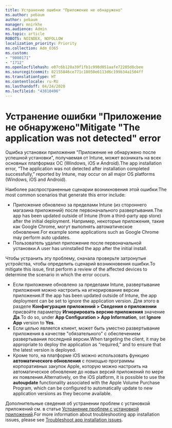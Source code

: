 ```yaml
---
title: Устранение ошибки "Приложение не обнаружено"
ms.author: pebaum
author: pebaum
manager: mnirkhe
ms.audience: Admin
ms.topic: article
ROBOTS: NOINDEX, NOFOLLOW
localization_priority: Priority
ms.collection: Adm_O365
ms.custom:
- "9000171"
- "1712"
ms.openlocfilehash: e07c6b128a39f1fb1c998d051aafe72205d8cbee
ms.sourcegitcommit: 82155846ce771c18050e6113d6c199b34a1504ff
ms.translationtype: HT
ms.contentlocale: ru-RU
ms.lasthandoff: 04/24/2020
ms.locfileid: "43810496"
---
```

# <a name="mitigate-the-application-was-not-detected-error"></a><span data-ttu-id="62951-102">Устранение ошибки "Приложение не обнаружено"</span><span class="sxs-lookup"><span data-stu-id="62951-102">Mitigate "The application was not detected" error</span></span>

<span data-ttu-id="62951-103">Ошибка установки приложения "Приложение не обнаружено после успешной установки", получаемая от Intune, может возникать на всех основных платформах ОС (Windows, iOS и Android).</span><span class="sxs-lookup"><span data-stu-id="62951-103">The app installation error, “The application was not detected after installation completed successfully,” reported by Intune, may occur on all major OS platforms (Windows, iOS and Android).</span></span>

<span data-ttu-id="62951-104">Наиболее распространенные сценарии возникновения этой ошибки:</span><span class="sxs-lookup"><span data-stu-id="62951-104">The most common scenarios that generate this error include:</span></span>

- <span data-ttu-id="62951-105">Приложение обновлено за пределами Intune (из стороннего магазина приложений) после первоначального развертывания.</span><span class="sxs-lookup"><span data-stu-id="62951-105">The app has been updated outside of Intune (from a third-party app store) after the initial deployment.</span></span> <span data-ttu-id="62951-106">Например, некоторые приложения, такие как Google Chrome, могут выполнять автоматическое обновление.</span><span class="sxs-lookup"><span data-stu-id="62951-106">For example some applications such as Google Chrome may perform auto updates.</span></span>
- <span data-ttu-id="62951-107">Пользователь удалил приложение после первоначальной установки.</span><span class="sxs-lookup"><span data-stu-id="62951-107">A user has uninstalled the app after the initial install.</span></span>

<span data-ttu-id="62951-108">Чтобы устранить эту проблему, сначала проверьте затронутые устройства, чтобы определить сценарий возникновения ошибки.</span><span class="sxs-lookup"><span data-stu-id="62951-108">To mitigate this issue, first perform a review of the affected devices to determine the scenario in which the error occurs.</span></span>

- <span data-ttu-id="62951-109">Если приложение обновлено за пределами Intune, развертывание приложения можно настроить на игнорирование версии приложения.</span><span class="sxs-lookup"><span data-stu-id="62951-109">If the app has been updated outside of Intune, the app deployment can be set to ignore the application version.</span></span> <span data-ttu-id="62951-110">Для этого в разделе **Конфигурация приложений > Сведения о приложении** присвойте параметру **Игнорировать версию приложения** значение **Да**.</span><span class="sxs-lookup"><span data-stu-id="62951-110">To do so, under **App Configuration > App Information**, set **Ignore App** version to **Yes**.</span></span>
- <span data-ttu-id="62951-111">Если целью является клиент, может быть уместно развертывание приложения в качестве "обязательного" с обеспечением развертывания последней версии.</span><span class="sxs-lookup"><span data-stu-id="62951-111">When targeting the client, it may be appropriate to deploy the application as “required,” and to ensure that the latest version is deployed.</span></span>
- <span data-ttu-id="62951-112">Кроме того, на платформе iOS можно использовать функцию **автоматического обновления** с помощью программы корпоративных закупок Apple, которую можно настроить на автоматическое обновление до новых версий приложений по мере их появления.</span><span class="sxs-lookup"><span data-stu-id="62951-112">Alternatively, on the iOS platform, it is possible to use the **autoupdate** functionality associated with the Apple Volume Purchase Program, which can be configured to automatically update to new application versions as they become available.</span></span>

<span data-ttu-id="62951-113">Дополнительные сведения об устранении проблем с установкой приложений см. в статье [Устранение проблем с установкой приложений](https://docs.microsoft.com/intune/troubleshoot-app-install).</span><span class="sxs-lookup"><span data-stu-id="62951-113">For more information about troubleshooting app installation issues, please see [Troubleshoot app installation issues](https://docs.microsoft.com/intune/troubleshoot-app-install).</span></span>
